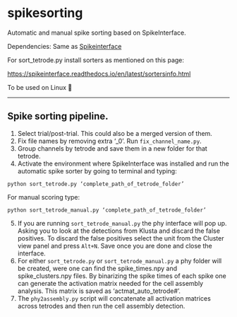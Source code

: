 # spikesorting
Automatic and manual spike sorting based on SpikeInterface.

Dependencies: Same as [Spikeinterface](https://github.com/SpikeInterface/spiketutorials/tree/master/NWB_Developer_Breakout_Session_Sep2020)

For sort_tetrode.py install sorters as mentioned on this page:

https://spikeinterface.readthedocs.io/en/latest/sortersinfo.html

To be used on Linux :penguin:

-----------------------
## Spike sorting pipeline.

1.	Select trial/post-trial. This could also be a merged version of them.
2.	Fix file names by removing extra ‘_0’.  Run `fix_channel_name.py`.
3.	Group channels by tetrode and save them in a new folder for that tetrode.
4.	Activate the environment where SpikeInterface was installed and run the automatic spike sorter by going to terminal and typing:
```
python sort_tetrode.py ‘complete_path_of_tetrode_folder’
```
  For manual scoring type:
```
python sort_tetrode_manual.py ‘complete_path_of_tetrode_folder’
```

5.	If you are running `sort_tetrode_manual.py` the phy interface will pop up. Asking you to look at the detections from Klusta and discard the false positives. To discard the false positives select the unit from the Cluster view panel and press `Alt+N`. Save once you are done and close the interface.
6.	For either `sort_tetrode.py` or `sort_tetrode_manual.py` a phy folder will be created, were one can find the spike_times.npy and spike_clusters.npy files. By binarizing the spike times of each spike one can generate the activation matrix needed for the cell assembly analysis. This matrix is saved as ‘actmat_auto_tetrode#’.
7.	The `phy2assembly.py` script will concatenate all activation matrices across tetrodes and then run the cell assembly detection.
